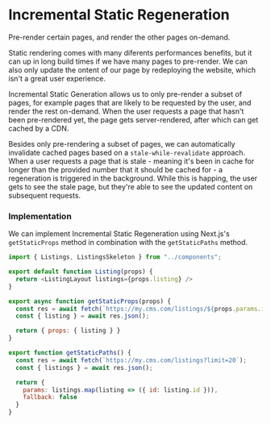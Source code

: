 # Incremental Static Regeneration

Pre-render certain pages, and render the other pages on-demand.

Static rendering comes with many diferents performances benefits, but it can up in long build times if we have many pages to pre-render. We can also
only update the ontent of our page by redeploying the website, which isn't a great user experience. 

Incremental Static Generation allows us to only pre-render a subset of pages, for example pages that are likely to be requested by the user, and 
render the rest on-demand. When the user requests a page that hasn't been pre-rendered yet, the page gets server-rendered, after which can get 
cached by a CDN.

Besides only pre-rendering a subset of pages, we can automatically invalidate cached pages based on a `stale-while-revalidate` approach. When a user
requests a page that is stale - meaning it's been in cache for longer than the provided number that it should be cached for - a regeneration is triggered 
in the background. While this is happing, the user gets to see the stale page, but they're able to see the updated content on subsequent requests. 

### Implementation

We can implement Incremental Static Regeneration using Next.js's `getStaticProps` method in combination with the `getStaticPaths` method.

```js
import { Listings, ListingsSkeleton } from "../components";

export default function Listing(props) {
  return <ListingLayout listings={props.listing} />
}

export async function getStaticProps(props) {
  const res = await fetch(`https://my.cms.com/listings/${props.params.id}`);
  const { listing } = await res.json();

  return { props: { listing } }
}

export function getStaticPaths() {
  const res = await fetch(`https://my.cms.com/listings?limit=20`);
  const { listings } = await res.json();

  return {
    params: listings.map(listing => ({ id: listing.id })),
    fallback: false
  }
}
```

